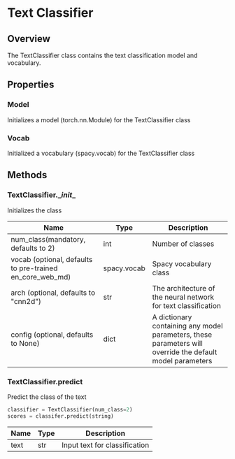 # Text Classifier 



## Overview

The TextClassifier class contains the text classification model and vocabulary.

## Properties

### Model

Initializes a model (torch.nn.Module) for the TextClassifier class

### Vocab

Initialized a vocabulary (spacy.vocab) for the TextClassifier class

## Methods

### TextClassifier.\__init__ 

Initializes the class

| Name                                                     | Type        | Description                                                                                               |
|----------------------------------------------------------|-------------|-----------------------------------------------------------------------------------------------------------|
| num_class(mandatory, defaults to 2)                      | int         | Number of classes                                                                                         |
| vocab (optional, defaults to pre-trained en_core_web_md) | spacy.vocab | Spacy vocabulary class                                                                                    |
| arch (optional, defaults to "cnn2d")                      | str         | The architecture of the neural network for text classification                                            |
| config (optional, defaults to None)                      | dict        | A dictionary containing any model parameters, these parameters will override the default model parameters |



### TextClassifier.predict 

Predict the class of the text

```python
classifier = TextClassifier(num_class=2)
scores = classifer.predict(string)
```

| Name  | Type | Description                   |
|-------|------|-------------------------------|
| text  | str  | Input text for classification |

